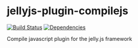 jellyjs-plugin-compilejs
========================

[![Build Status](https://travis-ci.org/alex-min/jellyjs-plugin-compilejs.png?branch=master)](https://travis-ci.org/alex-min/jellyjs-plugin-compilejs) [![Dependencies](https://david-dm.org/alex-min/jellyjs-plugin-compilejs.png)](https://david-dm.org/alex-min/jellyjs-plugin-compilejs)


Compile javascript plugin for the jelly.js framework
